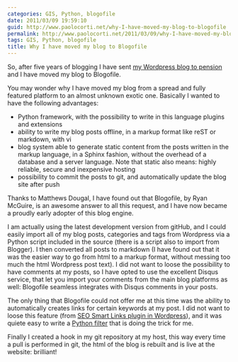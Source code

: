 ```yaml
---
categories: GIS, Python, blogofile
date: 2011/03/09 19:59:10
guid: http://www.paolocorti.net/why-I-have-moved-my-blog-to-blogofile
permalink: http://www.paolocorti.net/2011/03/09/why-I-have-moved-my-blog-to-blogofile
tags: GIS, Python, blogofile
title: Why I have moved my blog to Blogofile
---
```

So, after five years of blogging I have sent <a href='http://oldblog.paolocorti.net/'>my Wordpress blog to pension</a> and I have moved my blog to Blogofile.

You may wonder why I have moved my blog from a spread and fully featured platform to an almost unknown exotic one.
Basically I wanted to have the following advantages:

* Python framework, with the possibility to write in this language plugins and extensions
* ability to write my blog posts offline, in a markup format like reST or markdown, with vi
* blog system able to generate static content from the posts written in the markup language, in a Sphinx fashion, without the overhead of a database and a server language. Note that static also means: highly reliable, secure and inexpensive hosting
* possibility to commit the posts to git, and automatically update the blog site after push

Thanks to Matthews Dougal, I have found out that Blogofile, by Ryan McGuire, is an awesome answer to all this request, and I have now became a proudly early adopter of this blog engine.

I am actually using the latest development version from gitHub, and I could easily import all of my blog posts, categories and tags from Wordpress via a Python script included in the source (there is a script also to import from Blogger).
I then converted all posts to markdown (I have found out that it was the easier way to go from html to a markup format, without messing too much the html Wordpress post text).
I did not want to loose the possibility to have comments at my posts, so I have opted to use the excellent Disqus service, that let you import your comments from the main blog platforms as well: Blogofile seamless integrates with Disqus comments in your posts.

The only thing that Blogofile could not offer me at this time was the ability to automatically creates links for certain keywords at my post.
I did not want to loose this feature (from <a href='http://wordpress.org/extend/plugins/seo-automatic-links/'>SEO Smart Links plugin in Wordpress</a>), and it was quiete easy to write a <a href='https://github.com/EnigmaCurry/blogofile/pull/85'>Python filter</a> that is doing the trick for me.

Finally I created a hook in my git repository at my host, this way every time a pull is performed in git, the html of the blog is rebuilt and is live at the website: brilliant!










